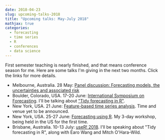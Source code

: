 ```yaml
---
date: 2018-04-23
slug: upcoming-talks-2018
title: "Upcoming talks: May-July 2018"
mathjax: true
categories:
  - forecasting
  - time series
  - R
  - conferences
  - data science
---
```


First semester teaching is nearly finished, and that means conference season for me. Here are some talks I'm giving in the next two months. Click the links for more details.

 * Melbourne, Australia. 28 May: [Panel discussion: Forecasting models, the uncertainties and associated risk](https://www.eventbrite.com.au/e/panel-discussion-forecasting-models-the-uncertainties-and-associated-risks-tickets-37055383650)
 * Boulder, Colorado, USA. 17-20 June: [International Symposium on Forecasting](https://isf.forecasters.org/). I'll be talking about ["Tidy forecasting in R"](https://whova.com/embedded/session/isf_201806/363809/).
 * New York, USA. 21 June: [Feature-based time series analysis](https://github.com/robjhyndman/fbtsa). Time and venue yet to be announced.
 * New York, USA. 25-27 June: [Forecasting using R](https://robjhyndman.com/hyndsight/forecasting-nyc-2018/). My 3-day workshop, being held in the US for the first time.
 * Brisbane, Australia. 10-13 July: [useR! 2018](https://user2018.r-project.org/). I'll be speaking about "Tidy forecasting in R", along with Earo Wang and Mitch O'Hara-Wild.
